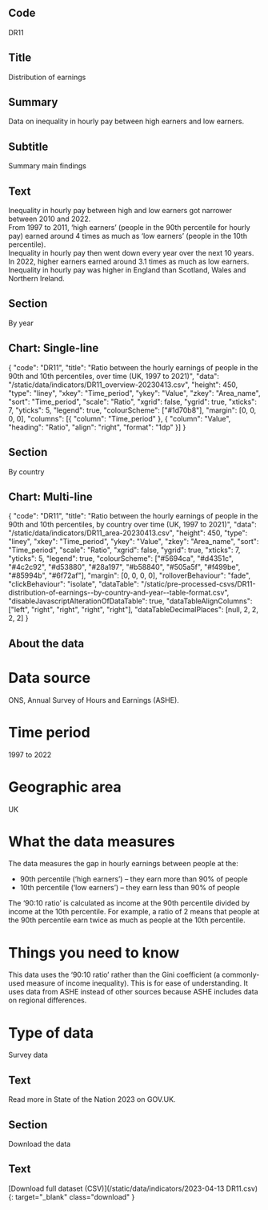 ## Code
DR11

## Title
Distribution of earnings

## Summary
Data on inequality in hourly pay between high earners and low earners.

## Subtitle
Summary main findings

## Text
Inequality in hourly pay between high and low earners got narrower between 2010 and 2022.<br>
From 1997 to 2011, ‘high earners’ (people in the 90th percentile for hourly pay) earned around 4 times as much as ‘low earners’ (people in the 10th percentile).<br>
Inequality in hourly pay then went down every year over the next 10 years. In 2022, higher earners earned around 3.1 times as much as low earners.<br>
Inequality in hourly pay was higher in England than Scotland, Wales and Northern Ireland.

## Section
By year

## Chart: Single-line
{ "code": "DR11", "title": "Ratio between the hourly earnings of people in the 90th and 10th percentiles, over time (UK, 1997 to 2021)", "data": "/static/data/indicators/DR11_overview-20230413.csv", "height": 450, "type": "liney", "xkey": "Time_period", "ykey": "Value", "zkey": "Area_name", "sort": "Time_period", "scale": "Ratio", "xgrid": false, "ygrid": true, "xticks": 7, "yticks": 5, "legend": true, "colourScheme": ["#1d70b8"], "margin": [0, 0, 0, 0], "columns": [{ "column": "Time_period" }, { "column": "Value", "heading": "Ratio", "align": "right", "format": "1dp" }] }

## Section
By country

## Chart: Multi-line
{
    "code": "DR11",
    "title": "Ratio between the hourly earnings of people in the 90th and 10th percentiles, by country over time (UK, 1997 to 2021)",
    "data": "/static/data/indicators/DR11_area-20230413.csv",
    "height": 450,
    "type": "liney",
    "xkey": "Time_period",
    "ykey": "Value",
    "zkey": "Area_name",
    "sort": "Time_period",
    "scale": "Ratio",
    "xgrid": false,
    "ygrid": true,
    "xticks": 7,
    "yticks": 5,
    "legend": true,
    "colourScheme": ["#5694ca", "#d4351c", "#4c2c92", "#d53880", "#28a197", "#b58840", "#505a5f", "#f499be", "#85994b", "#6f72af"],
    "margin": [0, 0, 0, 0],
    "rolloverBehaviour": "fade",
    "clickBehaviour": "isolate",
    "dataTable": "/static/pre-processed-csvs/DR11-distribution-of-earnings--by-country-and-year--table-format.csv",
    "disableJavascriptAlterationOfDataTable": true,
    "dataTableAlignColumns": ["left", "right", "right", "right", "right"],
    "dataTableDecimalPlaces": [null, 2, 2, 2, 2]
}

## About the data
# Data source
ONS, Annual Survey of Hours and Earnings (ASHE).

# Time period
1997 to 2022

# Geographic area
UK

# What the data measures
<p class="govuk-body">The data measures the gap in hourly earnings between people at the:</p>

<ul class="govuk-list list-disc">
    <li>90th percentile (‘high earners’) – they earn more than 90% of people</li>
    <li>10th percentile (‘low earners’) – they earn less than 90% of people</li>
</ul>

The ‘90:10 ratio’ is calculated as income at the 90th percentile divided by income at the 10th percentile. For example, a ratio of 2 means that people at the 90th percentile earn twice as much as people at the 10th percentile.

# Things you need to know
This data uses the ‘90:10 ratio’ rather than the Gini coefficient (a commonly-used measure of income inequality). This is for ease of understanding. It uses data from ASHE instead of other sources because ASHE includes data on regional differences.

# Type of data
Survey data

## Text
Read more in State of the Nation 2023 on GOV.UK.

## Section
Download the data

## Text
[Download full dataset (CSV)](/static/data/indicators/2023-04-13 DR11.csv){: target="_blank" class="download" }
